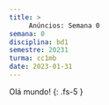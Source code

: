 ```yaml
---
title: >
     Anúncios: Semana 0
semana: 0
disciplina: bd1
semestre: 20231
turma: cc1mb
date: 2023-01-31
---
```


Olá mundo!
{: .fs-5 }
